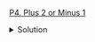 [P4. Plus 2 or Minus 1](https://www.codechef.com/problems/PLUS2MINUS1)

<details><summary>Solution</summary>

![](../../../assets/PLUS2MINUS1.png)

</details>
